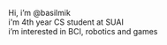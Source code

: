 Hi, i’m @basilmik  
i'm 4th year CS student at SUAI  
i’m interested in BCI, robotics and games  


<!---
basilmik/basilmik is a ✨ special ✨ repository because its `README.md` (this file) appears on your GitHub profile.
You can click the Preview link to take a look at your changes.
--->
